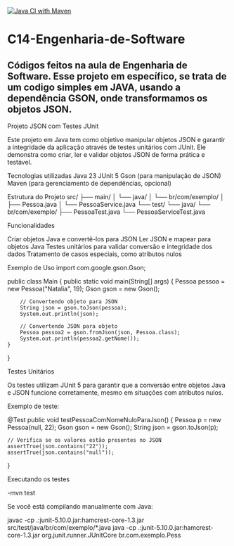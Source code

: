 [![Java CI with Maven](https://github.com/Natalia-Dias22/C14-Engenharia-de-Software/actions/workflows/ci.yml/badge.svg)](https://github.com/Natalia-Dias22/C14-Engenharia-de-Software/actions/workflows/ci.yml)


# C14-Engenharia-de-Software
Códigos feitos na aula de Engenharia de Software.
 Esse projeto em específico, se trata de um codigo simples em JAVA, usando a dependência GSON, onde transformamos os objetos JSON.
--------------------------------------------------------------------------------------------------------------------------------------------------------------------------------------------------------------------------------------------------------------------------
Projeto JSON com Testes JUnit

Este projeto em Java tem como objetivo manipular objetos JSON e garantir a integridade da aplicação através de testes unitários com JUnit. Ele demonstra como criar, ler e validar objetos JSON de forma prática e testável.

Tecnologias utilizadas
Java 23
JUnit 5
Gson (para manipulação de JSON)
Maven (para gerenciamento de dependências, opcional)

Estrutura do Projeto
src/
├── main/
│   └── java/
│       └── br/com/exemplo/
│           ├── Pessoa.java
│           └── PessoaService.java
└── test/
    └── java/
        └── br/com/exemplo/
            ├── PessoaTest.java
            └── PessoaServiceTest.java

Funcionalidades

Criar objetos Java e convertê-los para JSON
Ler JSON e mapear para objetos Java
Testes unitários para validar conversão e integridade dos dados
Tratamento de casos especiais, como atributos nulos

Exemplo de Uso
import com.google.gson.Gson;

public class Main {
    public static void main(String[] args) {
        Pessoa pessoa = new Pessoa("Natalia", 19);
        Gson gson = new Gson();

        // Convertendo objeto para JSON
        String json = gson.toJson(pessoa);
        System.out.println(json);

        // Convertendo JSON para objeto
        Pessoa pessoa2 = gson.fromJson(json, Pessoa.class);
        System.out.println(pessoa2.getNome());
    }
}

Testes Unitários

Os testes utilizam JUnit 5 para garantir que a conversão entre objetos Java e JSON funcione corretamente, mesmo em situações com atributos nulos.

Exemplo de teste:

@Test
public void testPessoaComNomeNuloParaJson() {
    Pessoa p = new Pessoa(null, 22);
    Gson gson = new Gson();
    String json = gson.toJson(p);

    // Verifica se os valores estão presentes no JSON
    assertTrue(json.contains("22"));
    assertTrue(json.contains("null"));
}

Executando os testes

-mvn test


Se você está compilando manualmente com Java:

javac -cp .:junit-5.10.0.jar:hamcrest-core-1.3.jar src/test/java/br/com/exemplo/*.java
java -cp .:junit-5.10.0.jar:hamcrest-core-1.3.jar org.junit.runner.JUnitCore br.com.exemplo.Pess



